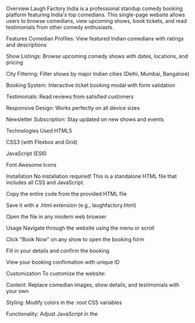 Overview
Laugh Factory India is a professional standup comedy booking platform featuring India's top comedians. This single-page website allows users to browse comedians, view upcoming shows, book tickets, and read testimonials from other comedy enthusiasts.

Features
Comedian Profiles: View featured Indian comedians with ratings and descriptions

Show Listings: Browse upcoming comedy shows with dates, locations, and pricing

City Filtering: Filter shows by major Indian cities (Delhi, Mumbai, Bangalore)

Booking System: Interactive ticket booking modal with form validation

Testimonials: Read reviews from satisfied customers

Responsive Design: Works perfectly on all device sizes

Newsletter Subscription: Stay updated on new shows and events

Technologies Used
HTML5

CSS3 (with Flexbox and Grid)

JavaScript (ES6)

Font Awesome Icons

Installation
No installation required! This is a standalone HTML file that includes all CSS and JavaScript.

Copy the entire code from the provided HTML file

Save it with a .html extension (e.g., laughfactory.html)

Open the file in any modern web browser

Usage
Navigate through the website using the menu or scroll

Click "Book Now" on any show to open the booking form

Fill in your details and confirm the booking

View your booking confirmation with unique ID

Customization
To customize the website:

Content: Replace comedian images, show details, and testimonials with your own

Styling: Modify colors in the :root CSS variables

Functionality: Adjust JavaScript in the <script> section

Screenshots
Hero Section
Comedians Section
Shows Section

License
This project is open-source and available for anyone to use and modify.

Contact
For questions or support, please contact:
Email: info@laughfactory.in
Phone: +91 9876543210
